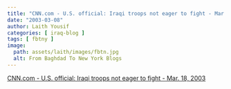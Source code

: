 ```yaml
---
title: "CNN.com - U.S. official: Iraqi troops not eager to fight - Mar. 18, 2003"
date: "2003-03-08"
author: Laith Yousif
categories: [ iraq-blog ]
tags: [ fbtny ]
image:
  path: assets/laith/images/fbtn.jpg
  alt: From Baghdad To New York Blogs
---
```


[CNN.com - U.S. official: Iraqi troops not eager to fight - Mar. 18, 2003](https://www.cnn.com/2003/WORLD/meast/03/18/sprj.irq.troops/index.html)
